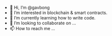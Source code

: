 - 👋 Hi, I’m @gavbong
- 👀 I’m interested in blockchain & smart contracts.
- 🌱 I’m currently learning how to write code.
- 💞️ I’m looking to collaborate on ...
- 📫 How to reach me ...

<!---
gavbong/gavbong is a ✨ special ✨ repository because its `README.md` (this file) appears on your GitHub profile.
You can click the Preview link to take a look at your changes.
--->
